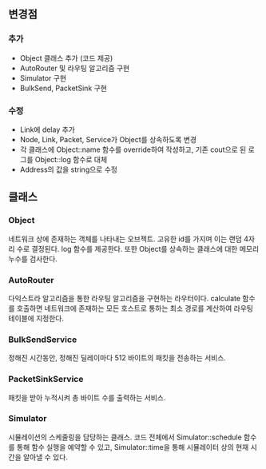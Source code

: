 ## 변경점

### 추가

- Object 클래스 추가 (코드 제공)
- AutoRouter 및 라우팅 알고리즘 구현
- Simulator 구현
- BulkSend, PacketSink 구현

### 수정

- Link에 delay 추가
- Node, Link, Packet, Service가 Object를 상속하도록 변경
- 각 클래스에 Object::name 함수를 override하여 작성하고, 기존 cout으로 된 로그를 Object::log 함수로 대체
- Address의 값을 string으로 수정

## 클래스

### Object

네트워크 상에 존재하는 객체를 나타내는 오브젝트. 고유한 id를 가지며 이는 랜덤 4자리 수로 결정된다. log 함수를 제공한다. 또한 Object를 상속하는 클래스에 대한 메모리 누수를 검사한다.

### AutoRouter

다익스트라 알고리즘을 통한 라우팅 알고리즘을 구현하는 라우터이다. calculate 함수를 호출하면 네트워크에 존재하는 모든 호스트로 통하는 최소 경로를 계산하여 라우팅 테이블에 지정한다.

### BulkSendService

정해진 시간동안, 정해진 딜레이마다 512 바이트의 패킷을 전송하는 서비스.

### PacketSinkService

패킷을 받아 누적시켜 총 바이트 수를 출력하는 서비스.

### Simulator

시뮬레이션의 스케줄링을 담당하는 클래스. 코드 전체에서 Simulator::schedule 함수를 통해 함수 실행을 예약할 수 있고, Simulator::time을 통해 시뮬레이터 상의 현재 시간을 알아낼 수 있다.
